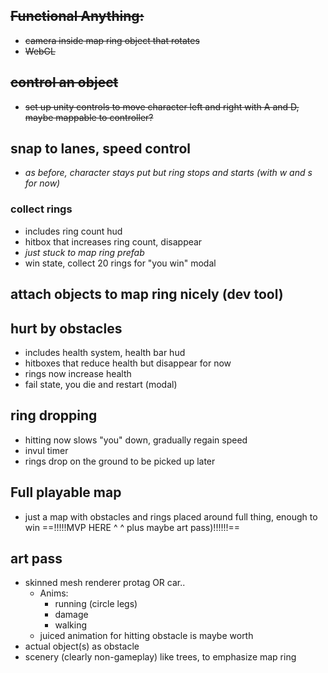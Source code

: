 ## ~~Functional Anything:~~
- ~~camera inside map ring object that rotates~~
- ~~WebGL~~ 
## ~~control an object~~
- ~~set up unity controls to move character left and right with A and D, maybe mappable to controller?~~
## snap to lanes, speed control
- *as before, character stays put but ring stops and starts (with w and s for now)*
### collect rings
- includes ring count hud
- hitbox that increases ring count, disappear
- *just stuck to map ring prefab*
- win state, collect 20 rings for "you win" modal
## attach objects to map ring nicely (dev tool)
## hurt by obstacles 
- includes health system, health bar hud
- hitboxes that reduce health but disappear for now
- rings now increase health
- fail state, you die and restart (modal)
## ring dropping
- hitting now slows "you" down, gradually regain speed
- invul timer
- rings drop on the ground to be picked up later
## Full playable map
- just a map with obstacles and rings placed around full thing, enough to win
==!!!!!MVP HERE ^ ^ plus maybe art pass)!!!!!!==
## art pass
- skinned mesh renderer protag OR car..
	- Anims:
		- running (circle legs)
		- damage
		- walking
	- juiced animation for hitting obstacle is maybe worth
- actual object(s) as obstacle
- scenery (clearly non-gameplay) like trees, to emphasize map ring